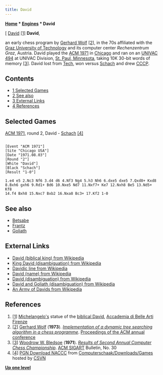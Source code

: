 ```yaml
---
title: David
---
```

**[Home](Home "Home") * [Engines](Engines "Engines") * David**

\[ [David](https://en.wikipedia.org/wiki/David_%28name%29) <a id="cite-note-1" href="#cite-ref-1">[1]</a>
**David**,

an early chess program by [Gerhard Wolf](Gerhard_Wolf "Gerhard Wolf") <a id="cite-note-2" href="#cite-ref-2">[2]</a>, in the 70s affiliated with the [Graz University of Technology](https://en.wikipedia.org/wiki/Graz_University_of_Technology) and its computer center *Rechenzentrum Graz*, Austria. David played the [ACM 1971](ACM_1971 "ACM 1971") in [Chicago](https://en.wikipedia.org/wiki/Chicago) and ran on an [UNIVAC 494](UNIVAC_494 "UNIVAC 494") at UNIVAC Division, [St. Paul, Minnesota](https://en.wikipedia.org/wiki/Saint_Paul,_Minnesota), taking 10K 30-bit words of memory <a id="cite-note-3" href="#cite-ref-3">[3]</a>. David lost from [Tech](Tech "Tech"), won versus [Schach](</Schach_(US)> "Schach (US)") and drew [CCCP](</CCCP_(US)> "CCCP (US)").

## Contents

- [1 Selected Games](#selected-games)
- [2 See also](#see-also)
- [3 External Links](#external-links)
- [4 References](#references)

## Selected Games

[ACM 1971](ACM_1971 "ACM 1971"), round 2, David - [Schach](</Schach_(US)> "Schach (US)") <a id="cite-note-4" href="#cite-ref-4">[4]</a>

```

[Event "ACM 1971"]
[Site "Chicago USA"]
[Date "1971.08.03"]
[Round "2"]
[White "David"]
[Black "Schach"]
[Result "1-0"]

1.e4 e5 2.Nc3 Nf6 3.d4 d6 4.Nf3 Ng4 5.h3 Nh6 6.dxe5 dxe5 7.Qxd8+ Kxd8
8.Bxh6 gxh6 9.Rd1+ Bd6 10.Nxe5 Nd7 11.Nxf7+ Ke7 12.Nxh8 Be5 13.Nd5+ Kf8
14.f4 Bxh8 15.Nxc7 Bxb2 16.Nxa8 Bc3+ 17.Kf2 1-0

```

## See also

- [Betsabe](Betsabe "Betsabe")
- [Frantz](Frantz "Frantz")
- [Goliath](Goliath "Goliath")

## External Links

- [David (biblical king) from Wikipedia](https://en.wikipedia.org/wiki/David)
- [King David (disambiguation) from Wikipedia](https://en.wikipedia.org/wiki/King_David_%28disambiguation%29)
- [Davidic line from Wikipedia](https://en.wikipedia.org/wiki/Davidic_line)
- [David (name) from Wikipedia](https://en.wikipedia.org/wiki/David_%28name%29)
- [David (disambiguation) from Wikipedia](https://en.wikipedia.org/wiki/David_%28disambiguation%29)
- [David and Goliath (disambiguation) from Wikipedia](https://en.wikipedia.org/wiki/David_and_Goliath_%28disambiguation%29)
- [An Army of Davids from Wikipedia](https://en.wikipedia.org/wiki/An_Army_of_Davids)

## References

1. <a id="cite-ref-1" href="#cite-note-1">[1]</a> [Michelangelo's](Category:Michelangelo "Category:Michelangelo") statue of the [biblical David](https://en.wikipedia.org/wiki/David), [Accademia di Belle Arti Firenze](https://en.wikipedia.org/wiki/Accademia_di_Belle_Arti_Firenze)
1. <a id="cite-ref-2" href="#cite-note-2">[2]</a> [Gerhard Wolf](Gerhard_Wolf "Gerhard Wolf") (**1973**). *[Implementation of a dynamic tree searching algorithm in a chess programme](http://dl.acm.org/citation.cfm?id=805704)*. [Proceedings of the ACM annual conference](http://dl.acm.org/citation.cfm?id=800192&picked=prox)
1. <a id="cite-ref-3" href="#cite-note-3">[3]</a> [Woodrow W. Bledsoe](Woodrow_W._Bledsoe "Woodrow W. Bledsoe") (**1971**). *[Results of Second Annual Computer Chess Championship](http://dl.acm.org/citation.cfm?id=1056574.1056576&coll=DL&dl=GUIDE&CFID=124559637&CFTOKEN=13928625)*. [ACM SIGART](ACM#SIG "ACM") Bulletin, No. 30
1. <a id="cite-ref-4" href="#cite-note-4">[4]</a> [PGN Download NACCC](http://www.csvn.nl/index.php?option=com_docman&task=cat_view&gid=60&Itemid=26&lang=en) from [Computerschaak/Downloads/Games](http://www.csvn.nl/index.php?option=com_docman&task=cat_view&gid=13&Itemid=26&lang=en) hosted by [CSVN](CSVN "CSVN")

**[Up one level](Engines "Engines")**

